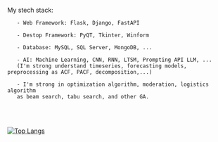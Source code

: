 <br>
  My stech stack:
    
       - Web Framework: Flask, Django, FastAPI
       
       - Destop Framework: PyQT, Tkinter, Winform 
       
       - Database: MySQL, SQL Server, MongoDB, ...
         
       - AI: Machine Learning, CNN, RNN, LTSM, Prompting API LLM, ... 
       (I'm strong understand timeseries, forecasting models, preprocessing as ACF, PACF, decomposition,...)
       
       - I'm strong in optimization algorithm, moderation, logistics algorithm 
       as beam search, tabu search, and other GA.
</br>

<br>

[![Top Langs](https://github-readme-stats.vercel.app/api/top-langs/?username=lcmd65&layout=compact&theme=tokyonight&hide=html,purebasic,tex,scss,stylus,blade,jupyter%20notebook,shell,batchfile,dockerfile,typescript)](https://github.com/lcmd65/github-readme-stats)

</br>

